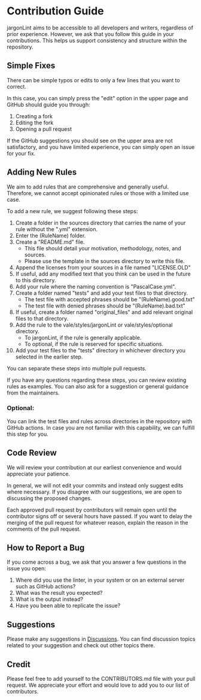 # Contribution Guide

jargonLint aims to be accessible to all developers and writers, regardless of prior experience. However, we ask that you follow this guide in your contributions. This helps us support consistency and structure within the repository.

## Simple Fixes

There can be simple typos or edits to only a few lines that you want to correct.

In this case, you can simply press the "edit" option in the upper page and GitHub should guide you through:
1. Creating a fork
2. Editing the fork
3. Opening a pull request

If the GitHub suggestions you should see on the upper area are not satisfactory, and you have limited experience, you can simply open an issue for your fix. 

## Adding New Rules

We aim to add rules that are comprehensive and generally useful. Therefore, we cannot accept opinionated rules or those with a limited use case. 

To add a new rule, we suggest following these steps:

1. Create a folder in the sources directory that carries the name of your rule without the ".yml" extension.
2. Enter the (RuleName) folder.
3. Create a "README.md" file. 
    - This file should detail your motivation, methodology, notes, and sources. 
    - Please use the template in the sources directory to write this file.
4. Append the licenses from your sources in a file named "LICENSE.OLD"
5. If useful, add any modified text that you think can be used in the future to this directory.
6. Add your rule where the naming convention is "PascalCase.yml".
7. Create a folder named "tests" and add your test files to that directory.
    - The test file with accepted phrases should be "(RuleName).good.txt"
    - The test file with denied phrases should be "(RuleName).bad.txt"
8. If useful, create a folder named "original_files" and add relevant original files to that directory.
9. Add the rule to the vale/styles/jargonLint or vale/styles/optional directory.
    - To jargonLint, if the rule is generally applicable.
    - To optional, if the rule is reserved for specific situations.
10. Add your test files to the "tests" directory in whichever directory you selected in the earlier step.

You can separate these steps into multiple pull requests.

If you have any questions regarding these steps, you can review existing rules as examples. You can also ask for a suggestion or general guidance from the maintainers.

### Optional:

You can link the test files and rules across directories in the repository with GitHub actions.
In case you are not familiar with this capability, we can fulfill this step for you.

## Code Review

We will review your contribution at our earliest convenience and would appreciate your patience.

In general, we will not edit your commits and instead only suggest edits where necessary. If you disagree with our suggestions, we are open to discussing the proposed changes.

Each approved pull request by contributors will remain open until the contributor signs off or several hours have passed. If you want to delay the merging of the pull request for whatever reason, explain the reason in the comments of the pull request.

## How to Report a Bug

If you come across a bug, we ask that you answer a few questions in the issue you open:
1. Where did you use the linter, in your system or on an external server such as GitHub actions?
2. What was the result you expected?
3. What is the output instead?
4. Have you been able to replicate the issue?

## Suggestions

Please make any suggestions in [Discussions](https://github.com/jargonLint/jargonLint/discussions). You can find discussion topics related to your suggestion and check out other topics there.

## Credit

Please feel free to add yourself to the CONTRIBUTORS.md file with your pull request. We appreciate your effort and would love to add you to our list of contributors.
